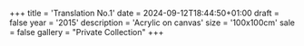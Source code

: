 +++
title = 'Translation No.1'
date = 2024-09-12T18:44:50+01:00
draft = false
year = '2015'
description = 'Acrylic on canvas'
size = '100x100cm'
sale = false
gallery = "Private Collection"
+++
